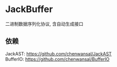 # JackBuffer
二进制数据序列化协议, 含自动生成接口

## 依赖
JackAST: https://github.com/chenwansal/JackAST  
BufferIO: https://github.com/chenwansal/BufferIO